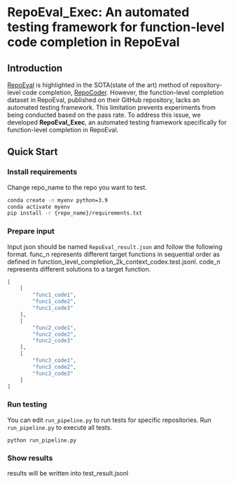 # RepoEval_Exec: An automated testing framework for function-level code completion in RepoEval

## Introduction

[RepoEval](https://github.com/microsoft/CodeT/tree/main/RepoCoder) is highlighted in the SOTA(state of the art) method of repository-level code completion, [RepoCoder](https://arxiv.org/abs/2303.12570). However, the function-level completion dataset in RepoEval, published on their GitHub repository, lacks an automated testing framework. This limitation prevents experiments from being conducted based on the pass rate. To address this issue, we developed **RepoEval_Exec**, an automated testing framework specifically for function-level completion in RepoEval.

## Quick Start

### Install requirements

Change repo_name to the repo you want to test.

```bash
conda create -n myenv python=3.9
conda activate myenv
pip install -r {repo_name}/requirements.txt
```

### Prepare input

Input json should be named `RepoEval_result.json` and follow the following format.
func_n represents different target functions in sequential order as defined in function_level_completion_2k_context_codex.test.jsonl.
code_n represents different solutions to a target function.

```json
[
    [
        "func1_code1",
        "func1_code2",
        "func1_code3"
    ],
    [
        "func2_code1",
        "func2_code2",
        "func2_code3"
    ],
    [
        "func3_code1",
        "func3_code2",
        "func3_code3"
    ]
]
```

### Run testing

You can edit `run_pipeline.py` to run tests for specific repositories. Run `run_pipeline.py` to execute all tests.

```shell
python run_pipeline.py
```

### Show results

results will be written into test_result.jsonl
